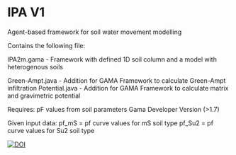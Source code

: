 # IPA V1
Agent-based framework for soil water movement modelling

Contains the following file:

IPA2m.gama - Framework with defined 1D soil column and a model with heterogenous soils

Green-Ampt.java - Addition for GAMA Framework to calculate Green-Ampt infiltration
Potential.java - Addition for GAMA Framework to calculate matrix and gravimetric potential

Requires:
pF values from soil parameters
Gama Developer Version (>1.7)

Given input data:
pf_mS = pf curve values for mS soil type
pf_Su2 = pf curve values for Su2 soil type

[![DOI](https://zenodo.org/badge/114230537.svg)](https://zenodo.org/badge/latestdoi/114230537)

